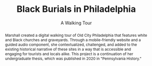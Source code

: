 ---
pid: g2021marshall
done: true
title: Black Burials in Philadelphia
subtitle: A Walking Tour
category: Grad Fellowship Project
tags:
- public-humanities
cohort_year: '2021'
abstract: Marshall created a digital walking tour of Old City Philadelphia that features
  white and Black churches and graveyards. Through a mobile-friendly website and a
  guided audio component, she contextualized, challenged, and added to the existing
  historical narrative of these sites in a way that is accessible and engaging for
  tourists and locals alike. This project is a continuation of her undergraduate thesis,
  which was published in 2020 in "Pennsylvania History."
pis:
- marshall
link: https://jubilee.hosting.nyu.edu/wordpress/home/
layout: project
---